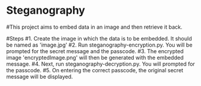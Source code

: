 # Steganography

#This project aims to embed data in an image and then retrieve it back.

#Steps
#1. Create the image in which the data is to be embedded. It should be named as 'image.jpg'
#2. Run steganography-encryption.py. You will be prompted for the secret message and the passcode.
#3. The encrypted image 'encryptedImage.png' will then be generated with the embedded message.
#4. Next, run steganography-decryption.py. You will prompted for the passcode.
#5. On entering the correct passcode, the original secret message will be displayed.
